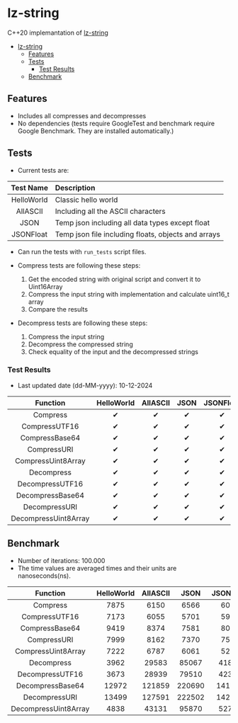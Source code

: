 # lz-string

C++20 implemantation of [lz-string](https://github.com/pieroxy/lz-string)

- [lz-string](#lz-string)
  - [Features](#features)
  - [Tests](#tests)
    - [Test Results](#test-results)
  - [Benchmark](#benchmark)

## Features

- Includes all compresses and decompresses
- No dependencies (tests require GoogleTest and benchmark require Google Benchmark. They are installed automatically.)

## Tests

- Current tests are:

| Test Name  | Description                                         |
| :--------: | :-------------------------------------------------- |
| HelloWorld | Classic hello world                                 |
|  AllASCII  | Including all the ASCII characters                  |
|    JSON    | Temp json including all data types except float     |
| JSONFloat  | Temp json file including floats, objects and arrays |

- Can run the tests with `run_tests` script files.

- Compress tests are following these steps:

  1. Get the encoded string with original script and convert it to Uint16Array
  2. Compress the input string with implementation and calculate uint16_t array
  3. Compare the results

- Decompress tests are following these steps:

  1. Compress the input string
  2. Decompress the compressed string
  3. Check equality of the input and the decompressed strings

### Test Results

- Last updated date (dd-MM-yyyy): 10-12-2024


|       Function       | HelloWorld | AllASCII | JSON  | JSONFloat |
| :------------------: | :--------: | :------: | :---: | :-------: |
|       Compress       |     ✔      |    ✔     |   ✔   |     ✔     |
|    CompressUTF16     |     ✔      |    ✔     |   ✔   |     ✔     |
|    CompressBase64    |     ✔      |    ✔     |   ✔   |     ✔     |
|     CompressURI      |     ✔      |    ✔     |   ✔   |     ✔     |
|  CompressUint8Array  |     ✔      |    ✔     |   ✔   |     ✔     |
|      Decompress      |     ✔      |    ✔     |   ✔   |     ✔     |
|   DecompressUTF16    |     ✔      |    ✔     |   ✔   |     ✔     |
|   DecompressBase64   |     ✔      |    ✔     |   ✔   |     ✔     |
|    DecompressURI     |     ✔      |    ✔     |   ✔   |     ✔     |
| DecompressUint8Array |     ✔      |    ✔     |   ✔   |     ✔     |

## Benchmark

- Number of iterations: 100.000
- The time values are averaged times and their units are nanoseconds(ns).

|       Function       | HelloWorld | AllASCII |  JSON  | JSONFloat |
| :------------------: | :--------: | :------: | :----: | :-------: |
|       Compress       |    7875    |   6150   |  6566  |   6023    |
|    CompressUTF16     |    7173    |   6055   |  5701  |   5997    |
|    CompressBase64    |    9419    |   8374   |  7581  |   8064    |
|     CompressURI      |    7999    |   8162   |  7370  |   7503    |
|  CompressUint8Array  |    7222    |   6787   |  6061  |   5283    |
|      Decompress      |    3962    |  29583   | 85067  |   41833   |
|   DecompressUTF16    |    3673    |  28939   | 79510  |   42326   |
|   DecompressBase64   |   12972    |  121859  | 220690 |  141283   |
|    DecompressURI     |   13499    |  127591  | 222502 |  142500   |
| DecompressUint8Array |    4838    |  43131   | 95870  |   52743   |
